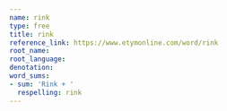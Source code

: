 ```yaml
---
name: rink
type: free
title: rink
reference_link: https://www.etymonline.com/word/rink
root_name: 
root_language: 
denotation: 
word_sums:
- sum: 'Rink + '
  respelling: rink
---
```

